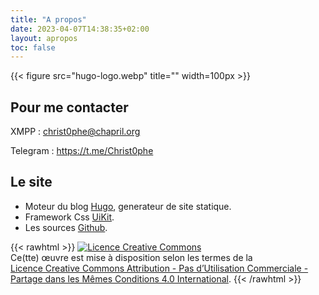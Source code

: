 ```yaml
---
title: "A propos"
date: 2023-04-07T14:38:35+02:00
layout: apropos
toc: false
---
```

{{<  figure src="hugo-logo.webp" title="" width=100px >}} 

## Pour me contacter

 XMPP : christ0phe@chapril.org

 Telegram : https://t.me/Christ0phe

## Le site

- Moteur du blog [Hugo](https://gohugo.io/), generateur de site statique.
- Framework Css [UiKit](https://getuikit.com/).
- Les sources [Github](https://github.com/charl0t/blog.schrek).

{{< rawhtml >}}
<a rel="license" href="http://creativecommons.org/licenses/by-nc-sa/4.0/"><img alt="Licence Creative Commons" style="border-width:0" src="https://i.creativecommons.org/l/by-nc-sa/4.0/88x31.png" /></a><br />Ce(tte) œuvre est mise à disposition selon les termes de la <br><a rel="license" href="http://creativecommons.org/licenses/by-nc-sa/4.0/">Licence Creative Commons Attribution - Pas d’Utilisation Commerciale - Partage dans les Mêmes Conditions 4.0 International</a>.
{{< /rawhtml >}}